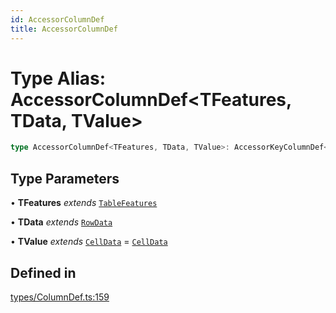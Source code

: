 ```yaml
---
id: AccessorColumnDef
title: AccessorColumnDef
---
```


# Type Alias: AccessorColumnDef\<TFeatures, TData, TValue\>

```ts
type AccessorColumnDef<TFeatures, TData, TValue>: AccessorKeyColumnDef<TFeatures, TData, TValue> | AccessorFnColumnDef<TFeatures, TData, TValue>;
```

## Type Parameters

• **TFeatures** *extends* [`TableFeatures`](../interfaces/tablefeatures.md)

• **TData** *extends* [`RowData`](rowdata.md)

• **TValue** *extends* [`CellData`](celldata.md) = [`CellData`](celldata.md)

## Defined in

[types/ColumnDef.ts:159](https://github.com/TanStack/table/blob/b1e6b79157b0debc7222660572b06c8b857f4605/packages/table-core/src/types/ColumnDef.ts#L159)

